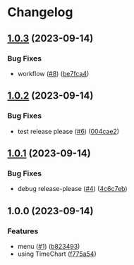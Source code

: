 # Changelog

## [1.0.3](https://github.com/Pehesi97/f1-telemetry-dashboard/compare/v1.0.2...v1.0.3) (2023-09-14)


### Bug Fixes

* workflow ([#8](https://github.com/Pehesi97/f1-telemetry-dashboard/issues/8)) ([be7fca4](https://github.com/Pehesi97/f1-telemetry-dashboard/commit/be7fca40da95c776201980576c30bcbcaf3bbf95))

## [1.0.2](https://github.com/Pehesi97/f1-telemetry-dashboard/compare/v1.0.1...v1.0.2) (2023-09-14)


### Bug Fixes

* test release please ([#6](https://github.com/Pehesi97/f1-telemetry-dashboard/issues/6)) ([004cae2](https://github.com/Pehesi97/f1-telemetry-dashboard/commit/004cae22e118c5fde7979649aeaf4ff25ffd8fa6))

## [1.0.1](https://github.com/Pehesi97/f1-telemetry-dashboard/compare/v1.0.0...v1.0.1) (2023-09-14)


### Bug Fixes

* debug release-please ([#4](https://github.com/Pehesi97/f1-telemetry-dashboard/issues/4)) ([4c6c7eb](https://github.com/Pehesi97/f1-telemetry-dashboard/commit/4c6c7eb87f9fb19ee416e5d07b9d229f5299c0ca))

## 1.0.0 (2023-09-14)


### Features

* menu ([#1](https://github.com/Pehesi97/f1-telemetry-dashboard/issues/1)) ([b823493](https://github.com/Pehesi97/f1-telemetry-dashboard/commit/b823493d4da0a5f325871faac092c890533d1a88))
* using TimeChart ([f775a54](https://github.com/Pehesi97/f1-telemetry-dashboard/commit/f775a54ff5f80db27dedbd354db3fea6d56c6567))
